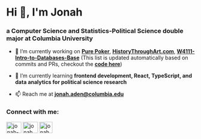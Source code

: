 
# Hi 👋, I'm Jonah
### a Computer Science and Statistics-Political Science double major at Columbia University

- 🔭 I’m currently working on <a href="https://www.purepoker.world" target="_blank"><b>Pure Poker</b></a>, <a href="https://github.com/adenjonah/HistoryThroughArt.com" target="_blank"><b>HistoryThroughArt.com</b></a>, <a href="https://github.com/adenjonah/W4111-Intro-to-Databases-Base" target="_blank"><b>W4111-Intro-to-Databases-Base</b></a> (This list is updated automatically based on commits and PRs, checkout the <a href="https://github.com/adenjonah/adenjonah/blob/main/.github/workflows/update-readme.yml" target="_blank"><b>code here</b></a>)

- 🌱 I’m currently learning **frontend development, React, TypeScript, and data analytics for political science research**

- 📫 Reach me at **jonah.aden@columbia.edu**

### Connect with me:
<a href="https://linkedin.com/in/jonah-aden" target="blank"><img align="center" src="https://raw.githubusercontent.com/rahuldkjain/github-profile-readme-generator/master/src/images/icons/Social/linked-in-alt.svg" alt="jonah-aden" height="30" width="40" /></a>
<a href="https://instagram.com/jonah.aden" target="blank"><img align="center" src="https://raw.githubusercontent.com/rahuldkjain/github-profile-readme-generator/master/src/images/icons/Social/instagram.svg" alt="jonah.aden" height="30" width="40" /></a>
<a href="https://jonahaden.org" target="blank"><img align="center" src="https://upload.wikimedia.org/wikipedia/commons/thumb/a/a7/React-icon.svg/2300px-React-icon.svg.png" alt="jonah.aden" height="30" width="35" /></a>
